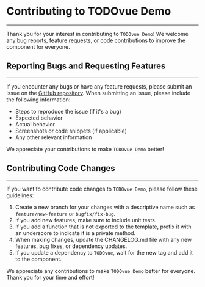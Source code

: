 # Contributing to TODOvue Demo
***
Thank you for your interest in contributing to `TODOvue Demo`! We welcome any bug reports, feature requests, or code contributions to improve the component for everyone.

## Reporting Bugs and Requesting Features
***
If you encounter any bugs or have any feature requests, please submit an issue on the [GitHub repository](https://github.com/TODOvue/todovue-demo/issues). When submitting an issue, please include the following information:
- Steps to reproduce the issue (if it's a bug)
- Expected behavior
- Actual behavior
- Screenshots or code snippets (if applicable)
- Any other relevant information

We appreciate your contributions to make `TODOvue Demo` better!

## Contributing Code Changes
***
If you want to contribute code changes to `TODOvue Demo`, please follow these guidelines:
1. Create a new branch for your changes with a descriptive name such as `feature/new-feature` or `bugfix/fix-bug`.
2. If you add new features, make sure to include unit tests.
3. If you add a function that is not exported to the template, prefix it with an underscore to indicate it is a private method.
4. When making changes, update the CHANGELOG.md file with any new features, bug fixes, or dependency updates.
5. If you update a dependency to `TODOvue`, wait for the new tag and add it to the component.

We appreciate any contributions to make `TODOvue Demo` better for everyone. Thank you for your time and effort!
